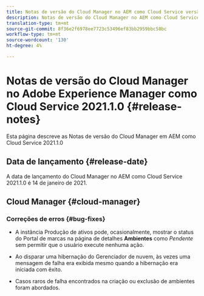 ```yaml
---
title: Notas de versão do Cloud Manager no AEM como Cloud Service versão 2021.1.0
description: Notas de versão do Cloud Manager no AEM como Cloud Service versão 2021.1.0
translation-type: tm+mt
source-git-commit: 8f36e2f6978ee7723c53496ef83bb2959bbc58bc
workflow-type: tm+mt
source-wordcount: '130'
ht-degree: 4%

---
```



# Notas de versão do Cloud Manager no Adobe Experience Manager como Cloud Service 2021.1.0 {#release-notes}

Esta página descreve as Notas de versão do Cloud Manager em AEM como Cloud Service 2021.1.0

## Data de lançamento {#release-date}

A data de lançamento do Cloud Manager no AEM como Cloud Service 2021.1.0 é 14 de janeiro de 2021.

## Cloud Manager {#cloud-manager}

### Correções de erros {#bug-fixes}

* A instância Produção de ativos pode, ocasionalmente, mostrar o status do Portal de marcas na página de detalhes **Ambientes** como *Pendente* sem permitir que o usuário execute nenhuma ação.

* Ao disparar uma hibernação do Gerenciador de nuvem, às vezes uma mensagem de falha era exibida mesmo quando a hibernação era iniciada com êxito.

* Casos raros de falha encontrados na criação ou exclusão de ambientes foram abordados.
